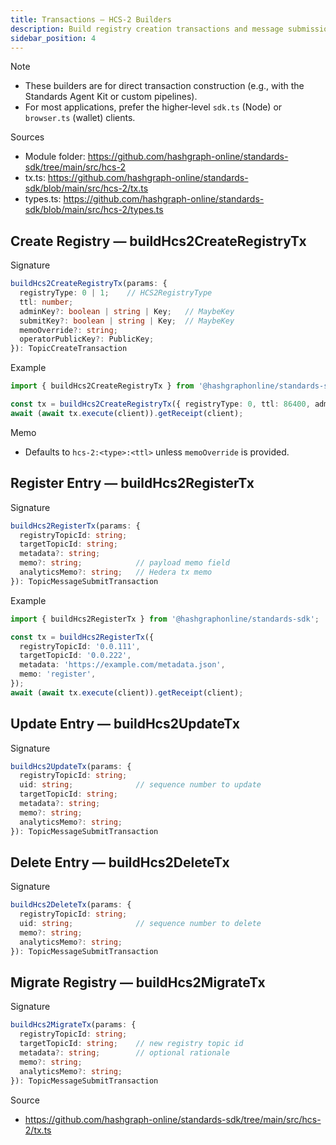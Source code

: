 ```yaml
---
title: Transactions — HCS‑2 Builders
description: Build registry creation transactions and message submissions for HCS‑2.
sidebar_position: 4
---
```


Note
- These builders are for direct transaction construction (e.g., with the Standards Agent Kit or custom pipelines).
- For most applications, prefer the higher‑level `sdk.ts` (Node) or `browser.ts` (wallet) clients.

Sources
- Module folder: https://github.com/hashgraph-online/standards-sdk/tree/main/src/hcs-2
- tx.ts: https://github.com/hashgraph-online/standards-sdk/blob/main/src/hcs-2/tx.ts
- types.ts: https://github.com/hashgraph-online/standards-sdk/blob/main/src/hcs-2/types.ts

## Create Registry — buildHcs2CreateRegistryTx

Signature

```ts
buildHcs2CreateRegistryTx(params: {
  registryType: 0 | 1;    // HCS2RegistryType
  ttl: number;
  adminKey?: boolean | string | Key;   // MaybeKey
  submitKey?: boolean | string | Key;  // MaybeKey
  memoOverride?: string;
  operatorPublicKey?: PublicKey;
}): TopicCreateTransaction
```

Example

```ts
import { buildHcs2CreateRegistryTx } from '@hashgraphonline/standards-sdk';

const tx = buildHcs2CreateRegistryTx({ registryType: 0, ttl: 86400, adminKey: true, submitKey: true });
await (await tx.execute(client)).getReceipt(client);
```

Memo
- Defaults to `hcs-2:<type>:<ttl>` unless `memoOverride` is provided.

## Register Entry — buildHcs2RegisterTx

Signature

```ts
buildHcs2RegisterTx(params: {
  registryTopicId: string;
  targetTopicId: string;
  metadata?: string;
  memo?: string;            // payload memo field
  analyticsMemo?: string;   // Hedera tx memo
}): TopicMessageSubmitTransaction
```

Example

```ts
import { buildHcs2RegisterTx } from '@hashgraphonline/standards-sdk';

const tx = buildHcs2RegisterTx({
  registryTopicId: '0.0.111',
  targetTopicId: '0.0.222',
  metadata: 'https://example.com/metadata.json',
  memo: 'register',
});
await (await tx.execute(client)).getReceipt(client);
```

## Update Entry — buildHcs2UpdateTx

Signature

```ts
buildHcs2UpdateTx(params: {
  registryTopicId: string;
  uid: string;              // sequence number to update
  targetTopicId: string;
  metadata?: string;
  memo?: string;
  analyticsMemo?: string;
}): TopicMessageSubmitTransaction
```

## Delete Entry — buildHcs2DeleteTx

Signature

```ts
buildHcs2DeleteTx(params: {
  registryTopicId: string;
  uid: string;              // sequence number to delete
  memo?: string;
  analyticsMemo?: string;
}): TopicMessageSubmitTransaction
```

## Migrate Registry — buildHcs2MigrateTx

Signature

```ts
buildHcs2MigrateTx(params: {
  registryTopicId: string;
  targetTopicId: string;    // new registry topic id
  metadata?: string;        // optional rationale
  memo?: string;
  analyticsMemo?: string;
}): TopicMessageSubmitTransaction
```

Source
- https://github.com/hashgraph-online/standards-sdk/tree/main/src/hcs-2/tx.ts
